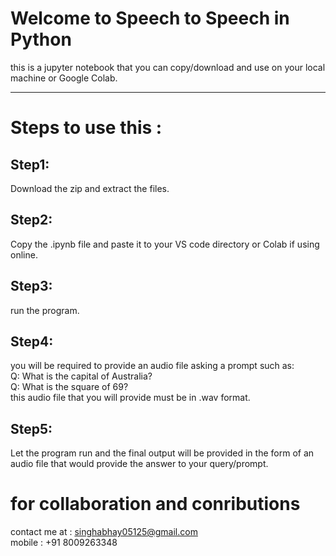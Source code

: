 # Welcome to Speech to Speech in Python
this is a jupyter notebook that you can copy/download and use on your local machine or Google Colab.

---
# Steps to use this :
## Step1: 
Download the zip and extract the files.
## Step2:
Copy the .ipynb file and paste it to your VS code directory or Colab if using online.
## Step3:
run the program.
## Step4:
you will be required to provide an audio file asking a prompt such as:&nbsp;<br />
Q: What is the capital of Australia?&nbsp;<br />
Q: What is the square of 69?&nbsp;<br />
this audio file that you will provide must be in .wav format.
## Step5: 
Let the program run and the final output will be provided in the form of an audio file that would provide the answer to your query/prompt.

# for collaboration and conributions
contact me at : singhabhay05125@gmail.com&nbsp;<br />
mobile : +91 8009263348

